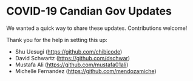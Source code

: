 # COVID-19 Candian Gov Updates

We wanted a quick way to share these updates. Contributions welcome!

Thank you for the help in setting this up:

- Shu Uesugi (https://github.com/chibicode)
- David Schwartz (https://github.com/dschwar)
- Mustafa Ali (https://github.com/mustafa01ali)
- Michelle Fernandez (https://github.com/mendozamiche)
